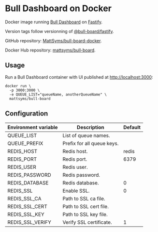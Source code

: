 # Bull Dashboard on Docker

Docker image running [Bull Dashboard](https://github.com/felixmosh/bull-board) on [Fastify](https://www.fastify.io).

Version tags follow versionning of [@bull-board/fastify](https://www.npmjs.com/package/@bull-board/fastify).

GitHub repository: [MattSyms/bull-board-docker](https://github.com/MattSyms/bull-board-docker).

Docker Hub repository: [mattsyms/bull-board](https://hub.docker.com/r/mattsyms/bull-board).

## Usage

Run a Bull Dashboard container with UI published at <http://localhost:3000>:

```
docker run \
  -p 3000:3000 \
  -e QUEUE_LIST="queueName, anotherQueueName" \
  mattsyms/bull-board
```

## Configuration

| Environment variable | Description                | Default |
| -------------------- | -------------------------- | ------- |
| QUEUE_LIST           | List of queue names.       |         |
| QUEUE_PREFIX         | Prefix for all queue keys. |         |
| REDIS_HOST           | Redis host.                | redis   |
| REDIS_PORT           | Redis port.                | 6379    |
| REDIS_USER           | Redis user.                |         |
| REDIS_PASSWORD       | Redis password.            |         |
| REDIS_DATABASE       | Redis database.            | 0       |
| REDIS_SSL            | Enable SSL.                | 0       |
| REDIS_SSL_CA         | Path to SSL ca file.       |         |
| REDIS_SSL_CERT       | Path to SSL cert file.     |         |
| REDIS_SSL_KEY        | Path to SSL key file.      |         |
| REDIS_SSL_VERIFY     | Verify SSL certificate.    | 1       |
